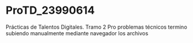 # ProTD_23990614
Prácticas de Talentos Digitales. Tramo 2
Pro problemas técnicos termino subiendo manualmente mediante navegador los archivos
